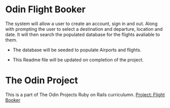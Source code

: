 # Odin Flight Booker
The system will allow a user to create an account, sign in and out. Along with prompting the user to select a destination and departure, location and date. It will then search the populated database for the flights avaliable to them. 

* The database will be seeded to populate Airports and flights.

* This Readme file will be updated on completion of the project.

# The Odin Project 
This is a part of The Odin Projects Ruby on Rails curriculumn. [Project: Flight Booker](https://www.theodinproject.com/lessons/ruby-on-rails-flight-booker)

